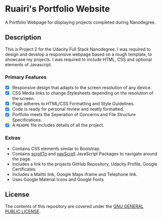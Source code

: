 # Ruairi's Portfolio Website
A Portfolio Webpage for displaying projects completed during Nanodegree.

## Description
This is Project 2 for the Udacity Full Stack Nanodegree. I was required to design and develop a responsive webpage based on a rough template, to showcase my projects. I was required to include HTML, CSS and optional elements of Javascript.

### Primary Features
- [x] Responsive design that adapts to the screen resolution of any device.
- [x] CSS Media links to change Stylesheets depending on the resolution of the screen.
- [x] Page adheres to HTML/CSS Formatting and Style Guidelines.
- [x] Code is ready for personal review and neatly formatted.
- [x] Portfolio meets the Seperation of Concerns and File Structure Specifications.
- [x] A `README` file includes details of all the project.

### Extras
- Contains CSS elements similar to Bootstrap.
- Contains [scrollTo](https://github.com/flesler/jquery.scrollTo) and [navScroll](https://github.com/jhammann/jquery-navScroll) JavaScript Packages to navigate around the page.
- Includes a link to the projects GitHub Repository, Udacity Profile, Google Certificates
- Includes a Mailto link, Google Maps iframe and Telephone link.
- Uses Google Material Icons and Google Fonts

## License
The contents of this repository are covered under the [GNU GENERAL PUBLIC LICENSE](LICENSE.txt).
